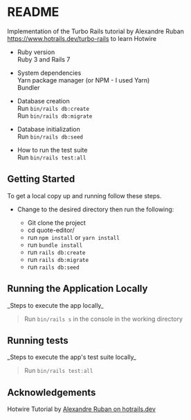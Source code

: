 # README

Implementation of the Turbo Rails tutorial by Alexandre Ruban https://www.hotrails.dev/turbo-rails to learn Hotwire

* Ruby version\
  Ruby 3 and Rails 7

* System dependencies\
  Yarn package manager (or NPM - I used Yarn)\
  Bundler

* Database creation\
  Run `bin/rails db:create`\
  Run `bin/rails db:migrate`

* Database initialization\
  Run `bin/rails db:seed`

* How to run the test suite\
  Run `bin/rails test:all`

## Getting Started

To get a local copy up and running follow these steps.

- Change to the desired directory then run the following:

  - Git clone the project
  - cd quote-editor/
  - run `npm install` or `yarn install`
  - run `bundle install`
  - run `rails db:create`
  - run `rails db:migrate`
  - run `rails db:seed`

## Running the Application Locally

 \_Steps to execute the app locally_

> Run `bin/rails s` in the console in the working directory

## Running tests

 \_Steps to execute the app's test suite locally_

> Run `bin/rails test:all`

## Acknowledgements

Hotwire Tutorial by [Alexandre Ruban on hotrails.dev](https://www.hotrails.dev/)
